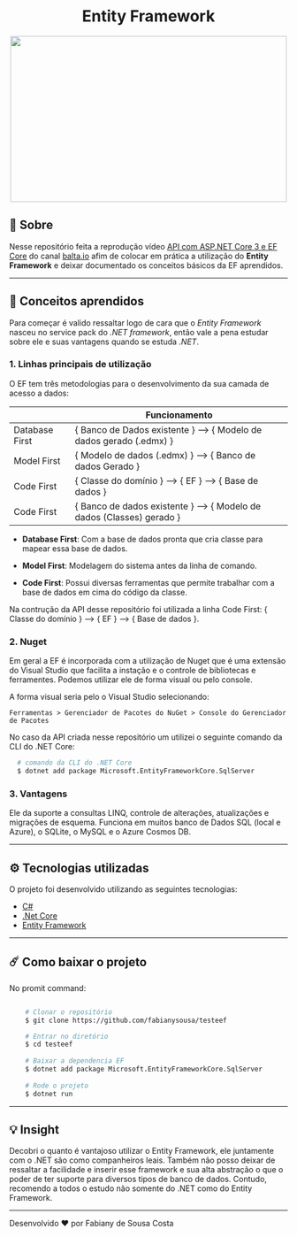 <h1 align="center"> Entity Framework </h1>

<p align="center">
    <img src="https://ik.imagekit.io/fabianysousa/EF_8m1Qojwka.jpg" width="500" height="300">	
</p>


## 📑 Sobre

Nesse repositório feita a reprodução vídeo [API com ASP.NET Core 3 e EF Core](https://www.youtube.com/watch?v=but7jqjopKM) do canal [balta.io](https://www.youtube.com/watch?v=but7jqjopKM) afim de colocar em prática a utilização do **Entity Framework** e deixar documentado os conceitos básicos da EF aprendidos.

---

## 🧠 Conceitos aprendidos

Para começar é valido ressaltar logo de cara que o *Entity Framework* nasceu no service pack do *.NET framework*, então vale a pena estudar sobre ele e suas vantagens quando se estuda *.NET*.

### 1. Linhas principais de utilização

O EF tem  três metodologias para o desenvolvimento da sua camada de acesso a dados: 

|                  |                          Funcionamento                                |
|------------------|-----------------------------------------------------------------------|
| Database First   | { Banco de Dados existente } --> { Modelo de dados gerado (.edmx) }   |
| Model First      | { Modelo de dados (.edmx) } --> { Banco de dados Gerado }             |
| Code First       | { Classe do domínio } --> { EF } --> { Base de dados }                |
| Code First       | { Banco de dados existente } --> { Modelo de dados (Classes) gerado } |

- **Database First**: Com a base de dados pronta que cria classe para mapear essa base de dados.

- **Model First**: Modelagem do sistema antes da linha de comando.

- **Code First**: Possui diversas ferramentas que permite trabalhar com a base de dados em cima do código da classe.

Na contrução da API desse repositório foi utilizada a linha Code First: { Classe do domínio } --> { EF } --> { Base de dados }.


### 2. Nuget

Em geral a EF é incorporada com a utilização de Nuget que é uma extensão do Visual Studio que facilita a instação e o controle de bibliotecas e ferramentes. Podemos utilizar ele de forma visual ou pelo console. 


A forma visual seria pelo o Visual Studio selecionando:

    Ferramentas > Gerenciador de Pacotes do NuGet > Console do Gerenciador de Pacotes

No caso da API criada nesse repositório um utilizei o seguinte comando da CLI do .NET Core:

```bash
  # comando da CLI do .NET Core
  $ dotnet add package Microsoft.EntityFrameworkCore.SqlServer
```

### 3. Vantagens

Ele da suporte a consultas LINQ, controle de alterações, atualizações e migrações de esquema. Funciona em muitos banco de Dados SQL (local e Azure), o SQLite, o MySQL e o Azure Cosmos DB.

---

## ⚙️ Tecnologias utilizadas

O projeto foi desenvolvido utilizando as seguintes tecnologias:

- [C#](https://docs.microsoft.com/pt-br/dotnet/csharp/)
- [.Net Core](https://github.com/dotnet/aspnetcore)
- [Entity Framework](https://docs.microsoft.com/pt-br/ef/)

---

## ☄️ Como baixar o projeto

No promit command:

```bash

    # Clonar o repositório
    $ git clone https://github.com/fabianysousa/testeef

    # Entrar no diretório
    $ cd testeef
    
    # Baixar a dependencia EF
    $ dotnet add package Microsoft.EntityFrameworkCore.SqlServer 
    
    # Rode o projeto
    $ dotnet run

```
---
## 💡 Insight

Decobri o quanto é vantajoso utilizar o Entity Framework, ele juntamente com o .NET são como companheiros leais. Também não posso deixar de ressaltar a facilidade e inserir esse framework e sua alta abstração o que o poder de ter suporte para diversos tipos de banco de dados. Contudo, recomendo a todos o estudo não somente do .NET como do Entity Framework.

---

Desenvolvido ❤️ por Fabiany de Sousa Costa
